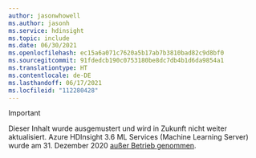 ```yaml
---
author: jasonwhowell
ms.author: jasonh
ms.service: hdinsight
ms.topic: include
ms.date: 06/30/2021
ms.openlocfilehash: ec15a6a071c7620a5b17ab7b3810bad82c9d8bf0
ms.sourcegitcommit: 91fdedcb190c0753180be8dc7db4b1d6da9854a1
ms.translationtype: HT
ms.contentlocale: de-DE
ms.lasthandoff: 06/17/2021
ms.locfileid: "112280428"
---
```

> [!IMPORTANT]
> Dieser Inhalt wurde ausgemustert und wird in Zukunft nicht weiter aktualisiert. Azure HDInsight 3.6 ML Services (Machine Learning Server) wurde am 31. Dezember 2020 [außer Betrieb genommen](../hdinsight-36-component-versioning.md#support-for-hdinsight-36).

